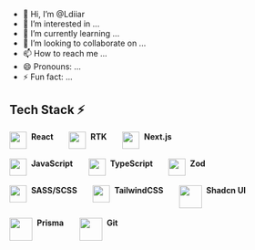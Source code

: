 - 👋 Hi, I’m @Ldiiar
- 👀 I’m interested in ...
- 🌱 I’m currently learning ...
- 💞️ I’m looking to collaborate on ...
- 📫 How to reach me ...
- 😄 Pronouns: ...
- ⚡ Fun fact: ...


## Tech Stack ⚡️

<span>
	<img align="top" src="https://cdn4.iconfinder.com/data/icons/logos-3/600/React.js_logo-512.png" width="30" />&nbsp;
	<b>React</b>
</span>
&nbsp;&nbsp;&nbsp;&nbsp;&nbsp;
<span>
	<img align="top" src="https://raw.githubusercontent.com/reduxjs/redux/master/logo/logo.png" width="30" />&nbsp;
	<b>RTK</b>
</span>
&nbsp;&nbsp;&nbsp;&nbsp;&nbsp;
<span>
	<img align="top" src="https://www.drupal.org/files/project-images/nextjs-icon-dark-background.png" width="30" />&nbsp;
	<b>Next.js</b>
</span>
<br/>
<br/>
<span>
	<img align="top" src="https://upload.wikimedia.org/wikipedia/commons/6/6a/JavaScript-logo.png" width="30" />&nbsp;
	<b>JavaScript</b>
</span>
&nbsp;&nbsp;&nbsp;&nbsp;&nbsp;
<span>
	<img align="top" src="https://upload.wikimedia.org/wikipedia/commons/thumb/4/4c/Typescript_logo_2020.svg/1200px-Typescript_logo_2020.svg.png" width="30"/>&nbsp;
	<b>TypeScript</b>
</span>
&nbsp;&nbsp;&nbsp;&nbsp;&nbsp;
<span>
	<img align="top" src="https://seeklogo.com/images/Z/zod-logo-B57E684330-seeklogo.com.png" width="30" />&nbsp;
	<b>Zod</b>
</span>
<br/>
<br/>
<span>
	<img align="top" src="https://sass-lang.com/assets/img/styleguide/seal-color.png" width="30" />&nbsp;
	<b>SASS/SCSS</b>
</span>
&nbsp;&nbsp;&nbsp;&nbsp;&nbsp;
<span>
	<img align="top" src="https://static-00.iconduck.com/assets.00/tailwind-css-icon-2048x1229-u8dzt4uh.png" width="30"/>&nbsp;
	<b>TailwindCSS</b>
</span>
&nbsp;&nbsp;&nbsp;&nbsp;&nbsp;
<span>
	<img align="top" src="https://avatars.githubusercontent.com/u/139895814?s=280&v=4" width="40" />&nbsp;
	<b>Shadcn UI</b>
</span>
<br/>
<br/>
<span>
	<img align="top" src="https://yt3.googleusercontent.com/1oQc-j55vr_tnNhIWvSTxSPeV9cPpZyC3IoTr4zl6oUvEK50z9PjtfvKfyL8qC-sNbcQQmYg=s900-c-k-c0x00ffffff-no-rj" width="40" />&nbsp;
	<b>Prisma</b>
</span>
&nbsp;&nbsp;&nbsp;&nbsp;&nbsp;
<span>
	<img align="top" src="https://upload.wikimedia.org/wikipedia/commons/thumb/3/3f/Git_icon.svg/2048px-Git_icon.svg.png" width="40" />&nbsp;
	<b>Git</b>
</span>
